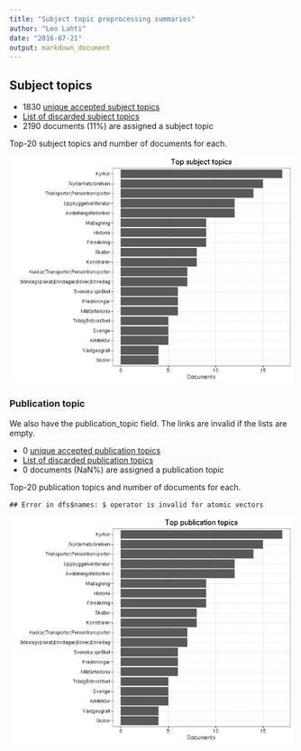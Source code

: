 ```yaml
---
title: "Subject topic preprocessing summaries"
author: "Leo Lahti"
date: "2016-07-21"
output: markdown_document
---
```


## Subject topics



  * 1830 [unique accepted subject topics](output.tables/subject_topic_accepted.csv)
  * [List of discarded subject topics](output.tables/subject_topic_discarded.csv)
  * 2190 documents (11%) are assigned a subject topic 


Top-20 subject topics and number of documents for each.

![plot of chunk summarytopics22](figure/summarytopics22-1.png)

### Publication topic

We also have the publication_topic field. The links are invalid if the lists are empty.



  * 0 [unique accepted publication topics](output.tables/publication_topic_accepted.csv)
  * [List of discarded publication topics](output.tables/publication_topic_discarded.csv)
  * 0 documents (NaN%) are assigned a publication topic 


Top-20 publication topics and number of documents for each.


```
## Error in dfs$names: $ operator is invalid for atomic vectors
```

![plot of chunk summarytopics223](figure/summarytopics223-1.png)
